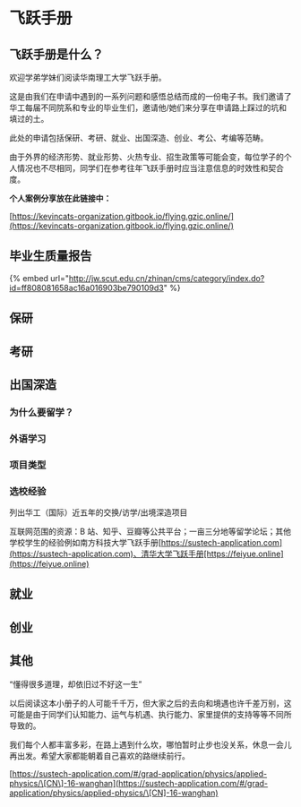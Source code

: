 # 飞跃手册

## 飞跃手册是什么？

欢迎学弟学妹们阅读华南理工大学飞跃手册。

这是由我们在申请中遇到的一系列问题和感悟总结而成的一份电子书。我们邀请了华工每届不同院系和专业的毕业生们，邀请他/她们来分享在申请路上踩过的坑和填过的土。

此处的申请包括保研、考研、就业、出国深造、创业、考公、考编等范畴。

由于外界的经济形势、就业形势、火热专业、招生政策等可能会变，每位学子的个人情况也不尽相同，同学们在参考往年飞跃手册时应当注意信息的时效性和契合度。

**个人案例分享放在此链接中：**

[https://kevincats-organization.gitbook.io/flying.gzic.online/](https://kevincats-organization.gitbook.io/flying.gzic.online/)

## 毕业生质量报告

{% embed url="http://jw.scut.edu.cn/zhinan/cms/category/index.do?id=ff808081658ac16a016903be790109d3" %}

## 保研

## 考研

## 出国深造

### 为什么要留学？

### 外语学习

### 项目类型

### 选校经验



列出华工（国际）近五年的交换/访学/出境深造项目



互联网范围的资源：B 站、知乎、豆瓣等公共平台；一亩三分地等留学论坛；其他学校学生的经验例如南方科技大学飞跃手册[https://sustech-application.com](https://sustech-application.com)、清华大学飞跃手册[https://feiyue.online](https://feiyue.online)

## 就业

## 创业

## 其他

“懂得很多道理，却依旧过不好这一生”

以后阅读这本小册子的人可能千千万，但大家之后的去向和境遇也许千差万别，这可能是由于同学们认知能力、运气与机遇、执行能力、家里提供的支持等等不同所导致的。

我们每个人都丰富多彩，在路上遇到什么坎，哪怕暂时止步也没关系，休息一会儿再出发。希望大家都能朝着自己喜欢的路继续前行。

[https://sustech-application.com/#/grad-application/physics/applied-physics/\[CN\]-16-wanghan](https://sustech-application.com/#/grad-application/physics/applied-physics/\[CN]-16-wanghan)

